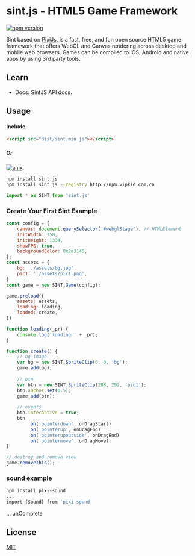 sint.js - HTML5 Game Framework
=============

[![npm version](https://badge.fury.io/js/sint.js.svg)](https://badge.fury.io/js/sint.js)

Sint based on [PixiJs](http://www.pixijs.com), is a fast, free, and fun open source HTML5 game framework that offers WebGL and Canvas rendering across desktop and mobile web browsers. Games can be compiled to iOS, Android and native apps by using 3rd party tools. 

## Learn

- Docs: SintJS API [docs](https://watertian.github.io/sint.js/docs/).

## Usage

#### Include

```html
<script src="dist/sint.min.js"></script>
```
##### Or
[![anix](https://nodei.co/npm/sint.js.png)](https://npmjs.org/package/sint.js)

```sh
npm install sint.js
npm install sint.js --registry http://npm.vipkid.com.cn
```
```js
import * as SINT from 'sint.js'
```


### Create Your First Sint Example


```js
const config = {
    canvas: document.querySelector('#webglStage'), // HTMLElement
    initWidth: 750,
    initHeight: 1334,
    showFPS: true,
    backgroundColor: 0x2a3145,
};
const assets = {
    bg: './assets/bg.jpg',
    pic1: './assets/pic1.png',
}
const game = new SINT.Game(config);

game.preload({
    assets: assets,
    loading: loading,
    loaded: create,
})

function loading(_pr) {
    console.log('loading ' + _pr);
}

function create() {
    // bg image
    var bg = new SINT.SpriteClip(0, 0, 'bg');
    game.add(bg);
    
    // btn
    var btn = new SINT.SpriteClip(288, 292, 'pic1');
    btn.anchor.set(0.5);
    game.add(btn);
    
    // events
    btn.interactive = true;
    btn
        .on('pointerdown', onDragStart)
        .on('pointerup', onDragEnd)
        .on('pointerupoutside', onDragEnd)
        .on('pointermove', onDragMove);
}

// destroy and remove view
game.removeThis();

```


### sound example 

```sh
npm install pixi-sound
...
import {Sound} from 'pixi-sound'
```
...
unComplete


## License

[MIT](https://opensource.org/licenses/mit-license)



